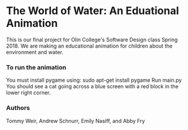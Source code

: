 # The World of Water: An Eduational Animation
This is our final project for Olin College's Software Design class Spring 2018. We are making an educational animation for children about the environment and water.
### To run the animation
You must install pygame using:  sudo apt-get install pygame
Run main.py
You should see a cat going across a blue screen with a red block in the lower right corner.
### Authors
Tommy Weir, Andrew Schnurr, Emily Nasiff, and Abby Fry
